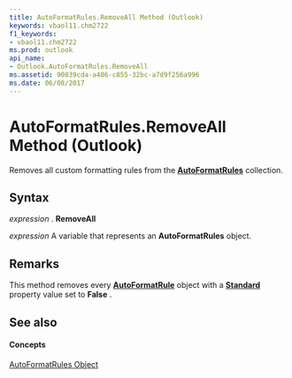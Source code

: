 ```yaml
---
title: AutoFormatRules.RemoveAll Method (Outlook)
keywords: vbaol11.chm2722
f1_keywords:
- vbaol11.chm2722
ms.prod: outlook
api_name:
- Outlook.AutoFormatRules.RemoveAll
ms.assetid: 90039cda-a486-c855-32bc-a7d9f256a996
ms.date: 06/08/2017
---
```



# AutoFormatRules.RemoveAll Method (Outlook)

Removes all custom formatting rules from the **[AutoFormatRules](autoformatrules-object-outlook.md)** collection.


## Syntax

 _expression_ . **RemoveAll**

 _expression_ A variable that represents an **AutoFormatRules** object.


## Remarks

This method removes every **[AutoFormatRule](autoformatrule-object-outlook.md)** object with a **[Standard](autoformatrule-standard-property-outlook.md)** property value set to **False** .


## See also


#### Concepts


[AutoFormatRules Object](autoformatrules-object-outlook.md)

